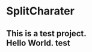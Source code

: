 SplitCharater
=============
This is a test project.                                                                     
Hello World.
test
--------------------------------------------------------------------------------------------
